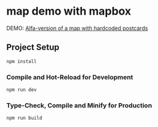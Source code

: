 # map demo with mapbox

DEMO: [Alfa-version of a map with hardcoded postcards](https://candid-genie-59486b.netlify.app)


## Project Setup

```sh
npm install
```

### Compile and Hot-Reload for Development

```sh
npm run dev
```

### Type-Check, Compile and Minify for Production

```sh
npm run build
```
